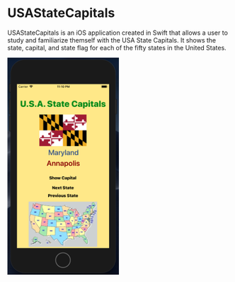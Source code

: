 # USAStateCapitals

USAStateCapitals is an iOS application created in Swift that allows a user to study and familiarize themself with the USA State Capitals. It shows the state, capital, and state flag for each of the fifty states in the United States. 

<img src="https://github.com/vwadhwa19/USAStateCapitals/blob/master/USAStateCapitalsScreen.png" width="50%" height="50%"/>
